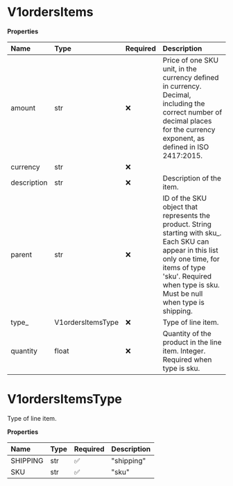 # V1ordersItems

**Properties**

| Name        | Type              | Required | Description                                                                                                                                                                                                           |
| :---------- | :---------------- | :------- | :-------------------------------------------------------------------------------------------------------------------------------------------------------------------------------------------------------------------- |
| amount      | str               | ❌       | Price of one SKU unit, in the currency defined in currency. Decimal, including the correct number of decimal places for the currency exponent, as defined in ISO 2417:2015.                                           |
| currency    | str               | ❌       |                                                                                                                                                                                                                       |
| description | str               | ❌       | Description of the item.                                                                                                                                                                                              |
| parent      | str               | ❌       | ID of the SKU object that represents the product. String starting with sku\_. Each SKU can appear in this list only one time, for items of type 'sku'. Required when type is sku. Must be null when type is shipping. |
| type\_      | V1ordersItemsType | ❌       | Type of line item.                                                                                                                                                                                                    |
| quantity    | float             | ❌       | Quantity of the product in the line item. Integer. Required when type is sku.                                                                                                                                         |

# V1ordersItemsType

Type of line item.

**Properties**

| Name     | Type | Required | Description |
| :------- | :--- | :------- | :---------- |
| SHIPPING | str  | ✅       | "shipping"  |
| SKU      | str  | ✅       | "sku"       |
